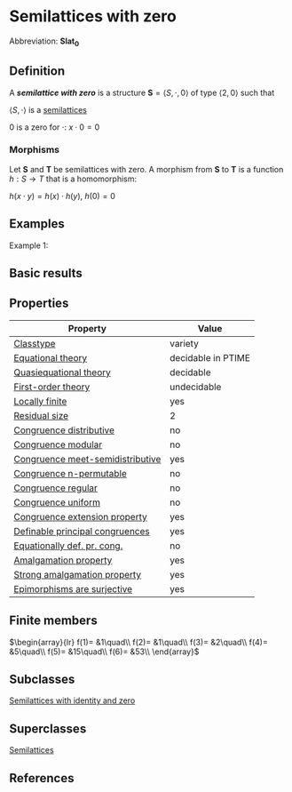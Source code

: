 # Semilattices with zero

Abbreviation: **Slat$_0$**
## Definition
A ***semilattice with zero*** is a structure $\mathbf{S}=\langle S,\cdot,0\rangle$ of type $\langle 2,0\rangle$ such that


$\langle S,\cdot\rangle$ is a [semilattices](semilattices.md)


$0$ is a zero for $\cdot$:  $x\cdot 0=0$

### Morphisms
Let $\mathbf{S}$ and $\mathbf{T}$ be semilattices with zero. A morphism from $\mathbf{S}$
to $\mathbf{T}$ is a function $h:S\rightarrow T$ that is a homomorphism: 

$h(x\cdot y)=h(x)\cdot h(y)$, $h(0)=0$
## Examples
Example 1: 

## Basic results

## Properties


|Property|Value|
|---|---|
|[Classtype](classtype.md)  |variety |
|[Equational theory](equational_theory.md)  |decidable in PTIME |
|[Quasiequational theory](quasiequational_theory.md)  |decidable |
|[First-order theory](first-order_theory.md)  |undecidable |
|[Locally finite](locally_finite.md)  |yes |
|[Residual size](residual_size.md)  |2 |
|[Congruence distributive](congruence_distributive.md)  |no |
|[Congruence modular](congruence_modular.md)  |no |
|[Congruence meet-semidistributive](congruence_meet-semidistributive.md)  |yes |
|[Congruence n-permutable](congruence_n-permutable.md)  |no |
|[Congruence regular](congruence_regular.md)  |no |
|[Congruence uniform](congruence_uniform.md)  |no |
|[Congruence extension property](congruence_extension_property.md)  |yes |
|[Definable principal congruences](definable_principal_congruences.md)  |yes |
|[Equationally def. pr. cong.](equationally_def._pr._cong..md)  |no |
|[Amalgamation property](amalgamation_property.md)  |yes |
|[Strong amalgamation property](strong_amalgamation_property.md)  |yes |
|[Epimorphisms are surjective](epimorphisms_are_surjective.md)  |yes |
## Finite members

$\begin{array}{lr}
f(1)= &1\quad\\
f(2)= &1\quad\\
f(3)= &2\quad\\
f(4)= &5\quad\\
f(5)= &15\quad\\
f(6)= &53\\
\end{array}$

## Subclasses
[Semilattices with identity and zero](semilattices_with_identity_and_zeros.md) 

## Superclasses
[Semilattices](semilattices.md) 


## References



